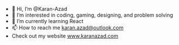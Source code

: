 - 👋 Hi, I’m @Karan-Azad
- 👀 I’m interested in coding, gaming, designing, and problem solving 
- 🌱 I’m currently learning React
- 📫 How to reach me karan.azad@outlook.com
- Check out my website www.karanazad.com

<!---
Karan-Azad/Karan-Azad is a ✨ special ✨ repository because its `README.md` (this file) appears on your GitHub profile.
You can click the Preview link to take a look at your changes.
--->
